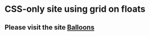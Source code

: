 # CSS-only site using grid on floats

## Please visit the site [Balloons](https://nickolay7.github.io/balloons/)
